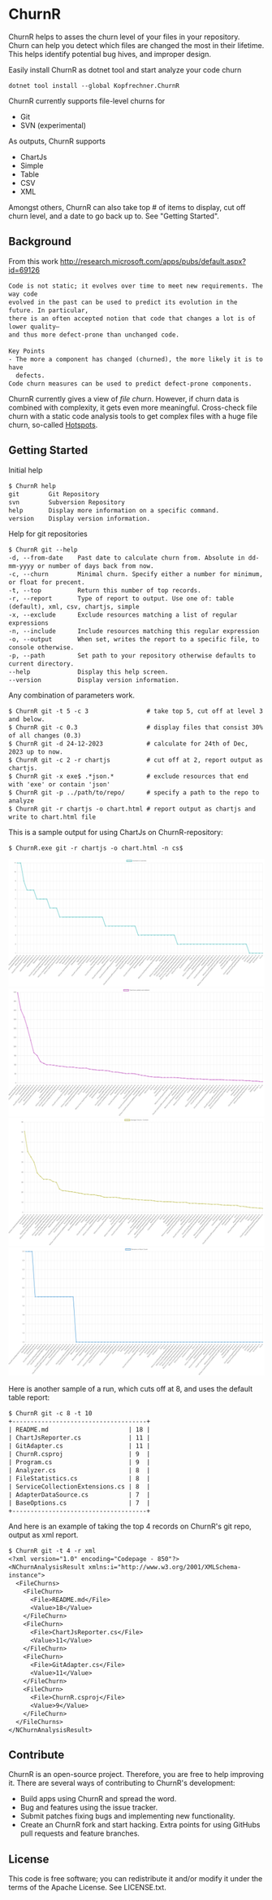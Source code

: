 ChurnR
======

ChurnR helps to asses the churn level of your files in your repository.  
Churn can help you detect which files are changed the most in their lifetime. 
This helps identify potential bug hives, and improper design.

Easily install ChurnR as dotnet tool and start analyze your code churn

```
dotnet tool install --global Kopfrechner.ChurnR
```

ChurnR currently supports file-level churns for

* Git
* SVN (experimental)

As outputs, ChurnR supports

* ChartJs
* Simple
* Table
* CSV
* XML

Amongst others, ChurnR can also take top # of items to display, cut off churn level, and a date to go back up to. See "Getting Started".

Background
----------------
From this work http://research.microsoft.com/apps/pubs/default.aspx?id=69126

    Code is not static; it evolves over time to meet new requirements. The way code
    evolved in the past can be used to predict its evolution in the future. In particular,
    there is an often accepted notion that code that changes a lot is of lower quality—
    and thus more defect-prone than unchanged code.

    Key Points
    - The more a component has changed (churned), the more likely it is to have
      defects.
    Code churn measures can be used to predict defect-prone components.

ChurnR currently gives a view of *file churn*. 
However, if churn data is combined with complexity, it gets even more meaningful. 
Cross-check file churn with a static code analysis tools to get complex files with a huge file churn, so-called [Hotspots](https://www.adamtornhill.com/articles/code-quality-in-context/why-i-write-dirty-code.html).

Getting Started
---------------

Initial help 

    $ ChurnR help
    git        Git Repository
    svn        Subversion Repository
    help       Display more information on a specific command.
    version    Display version information.

Help for git repositories

	$ ChurnR git --help
    -d, --from-date    Past date to calculate churn from. Absolute in dd-mm-yyyy or number of days back from now.
    -c, --churn        Minimal churn. Specify either a number for minimum, or float for precent.
    -t, --top          Return this number of top records.
    -r, --report       Type of report to output. Use one of: table (default), xml, csv, chartjs, simple
    -x, --exclude      Exclude resources matching a list of regular expressions
    -n, --include      Include resources matching this regular expression
    -o, --output       When set, writes the report to a specific file, to console otherwise.
    -p, --path         Set path to your repository otherwise defaults to current directory.
    --help             Display this help screen.
    --version          Display version information.

Any combination of parameters work.

	$ ChurnR git -t 5 -c 3                # take top 5, cut off at level 3 and below.
	$ ChurnR git -c 0.3                   # display files that consist 30% of all changes (0.3)
	$ ChurnR git -d 24-12-2023            # calculate for 24th of Dec, 2023 up to now.
	$ ChurnR git -c 2 -r chartjs          # cut off at 2, report output as chartjs.
	$ ChurnR git -x exe$ .*json.*         # exclude resources that end with 'exe' or contain 'json'  
    $ ChurnR git -p ../path/to/repo/      # specify a path to the repo to analyze	
    $ ChurnR git -r chartjs -o chart.html # report output as chartjs and write to chart.html file

This is a sample output for using ChartJs on ChurnR-repository:
    
    $ ChurnR.exe git -r chartjs -o chart.html -n cs$

![Commits per File](https://github.com/kopfrechner/churnR/blob/master/Assets/CommitsPerFile.png)
![Total line churn per File](https://github.com/kopfrechner/churnR/blob/master/Assets/TotalLineChurnPerFile.png)
![Average Churn Per Commit](https://github.com/kopfrechner/churnR/blob/master/Assets/AverageChurnPerCommitPerFile.png)
![File renames or moves](https://github.com/kopfrechner/churnR/blob/master/Assets/RenameOrMovesPerFile.png)

Here is another sample of a run, which cuts off at 8, and uses the default table report:

	$ ChurnR git -c 8 -t 10
	+-------------------------------------+
    | README.md                      | 18 |
    | ChartJsReporter.cs             | 11 |
    | GitAdapter.cs                  | 11 |
    | ChurnR.csproj                  | 9  |
    | Program.cs                     | 9  |
    | Analyzer.cs                    | 8  |
    | FileStatistics.cs              | 8  |
    | ServiceCollectionExtensions.cs | 8  |
    | AdapterDataSource.cs           | 7  |
    | BaseOptions.cs                 | 7  |
    +-------------------------------------+

And here is an example of taking the top 4 records on ChurnR's git repo, output as xml report.

	$ ChurnR git -t 4 -r xml
	<?xml version="1.0" encoding="Codepage - 850"?>
    <NChurnAnalysisResult xmlns:i="http://www.w3.org/2001/XMLSchema-instance">
      <FileChurns>
        <FileChurn>
          <File>README.md</File>
          <Value>18</Value>
        </FileChurn>
        <FileChurn>
          <File>ChartJsReporter.cs</File>
          <Value>11</Value>
        </FileChurn>
        <FileChurn>
          <File>GitAdapter.cs</File>
          <Value>11</Value>
        </FileChurn>
        <FileChurn>
          <File>ChurnR.csproj</File>
          <Value>9</Value>
        </FileChurn>
      </FileChurns>
    </NChurnAnalysisResult>

Contribute
----------

ChurnR is an open-source project. Therefore, you are free to help improving it.
There are several ways of contributing to ChurnR's development:

* Build apps using ChurnR and spread the word.
* Bug and features using the issue tracker.
* Submit patches fixing bugs and implementing new functionality.
* Create an ChurnR fork and start hacking. Extra points for using GitHubs pull requests and feature branches.

License
-------

This code is free software; you can redistribute it and/or modify it under the
terms of the Apache License. See LICENSE.txt.